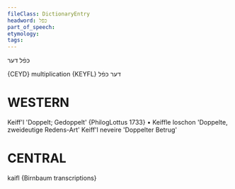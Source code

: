 ```yaml
---
fileClass: DictionaryEntry
headword: כּפֿל
part_of_speech: 
etymology: 
tags: 
---
```

כּפֿל
דער

{CEYD}
multiplication {KEYFL}	דער כּפֿל

WESTERN
========

Keiff'l 'Doppelt; Gedoppelt' {PhilogLottus 1733}
	•	Keiffle loschon 'Doppelte, zweideutige Redens-Art'	Keiff'l neveire 'Doppelter Betrug'

CENTRAL
========

kaifl {Birnbaum transcriptions}